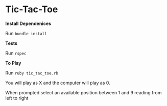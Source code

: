 # Tic-Tac-Toe

**Install Dependenices**

Run `bundle install`

**Tests**

Run `rspec`

**To Play**

Run `ruby tic_tac_toe.rb`

You will play as X and the computer will play as 0.

When prompted select an available position between 1 and 9 reading from left to right
